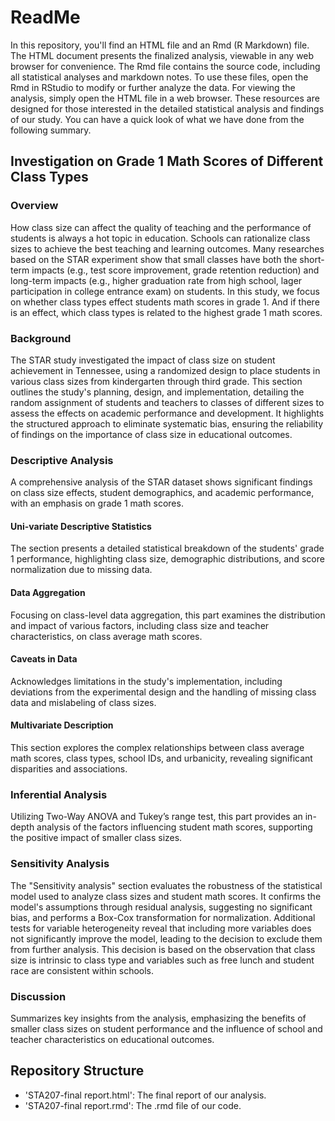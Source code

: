 # ReadMe

In this repository, you'll find an HTML file and an Rmd (R Markdown) file. The HTML document presents the finalized analysis, viewable in any web browser for convenience. The Rmd file contains the source code, including all statistical analyses and markdown notes. To use these files, open the Rmd in RStudio to modify or further analyze the data. For viewing the analysis, simply open the HTML file in a web browser. These resources are designed for those interested in the detailed statistical analysis and findings of our study. You can have a quick look of what we have done from the following summary.



## Investigation on Grade 1 Math Scores of Different Class Types

### Overview
How class size can affect the quality of teaching and the performance of students is always a hot topic in education. Schools can rationalize class sizes to achieve the best teaching and learning outcomes. Many researches based on the STAR experiment show that small classes have both the short-term impacts (e.g., test score improvement, grade retention reduction) and long-term impacts (e.g., higher graduation rate from high school, lager participation in college entrance exam) on students. In this study, we focus on whether class types effect students math scores in grade 1. And if there is an effect, which class types is related to the highest grade 1 math scores.

### Background
The STAR study investigated the impact of class size on student achievement in Tennessee, using a randomized design to place students in various class sizes from kindergarten through third grade. This section outlines the study's planning, design, and implementation, detailing the random assignment of students and teachers to classes of different sizes to assess the effects on academic performance and development. It highlights the structured approach to eliminate systematic bias, ensuring the reliability of findings on the importance of class size in educational outcomes.

### Descriptive Analysis
A comprehensive analysis of the STAR dataset shows significant findings on class size effects, student demographics, and academic performance, with an emphasis on grade 1 math scores.

#### Uni-variate Descriptive Statistics
The section presents a detailed statistical breakdown of the students' grade 1 performance, highlighting class size, demographic distributions, and score normalization due to missing data.

#### Data Aggregation
Focusing on class-level data aggregation, this part examines the distribution and impact of various factors, including class size and teacher characteristics, on class average math scores.

#### Caveats in Data
Acknowledges limitations in the study's implementation, including deviations from the experimental design and the handling of missing class data and mislabeling of class sizes.

#### Multivariate Description
This section explores the complex relationships between class average math scores, class types, school IDs, and urbanicity, revealing significant disparities and associations.

### Inferential Analysis
Utilizing Two-Way ANOVA and Tukey’s range test, this part provides an in-depth analysis of the factors influencing student math scores, supporting the positive impact of smaller class sizes.

### Sensitivity Analysis
The "Sensitivity analysis" section evaluates the robustness of the statistical model used to analyze class sizes and student math scores. It confirms the model's assumptions through residual analysis, suggesting no significant bias, and performs a Box-Cox transformation for normalization. Additional tests for variable heterogeneity reveal that including more variables does not significantly improve the model, leading to the decision to exclude them from further analysis. This decision is based on the observation that class size is intrinsic to class type and variables such as free lunch and student race are consistent within schools.

### Discussion
Summarizes key insights from the analysis, emphasizing the benefits of smaller class sizes on student performance and the influence of school and teacher characteristics on educational outcomes.

## Repository Structure
- 'STA207-final report.html': The final report of our analysis.
- 'STA207-final report.rmd': The .rmd file of our code.

